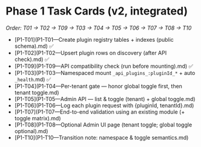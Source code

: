 # Phase 1 Task Cards (v2, integrated)

_Order: T01 → T02 → T09 → T03 → T04 → T05 → T06 → T07 → T08 → T10_

- [P1-T01](P1-T01—Create plugin registry tables + indexes (public schema).md) ✅
- [P1-T02](P1-T02—Upsert plugin rows on discovery (after API check).md) ✅
- [P1-T09](P1-T09—API compatibility check (run before mounting).md) ✅
- [P1-T03](P1-T03—Namespaced mount `_api_plugins_:pluginId_*` + auto `_health`.md) ✅
- [P1-T04](P1-T04—Per-tenant gate — honor global toggle first, then tenant toggle.md)
- [P1-T05](P1-T05—Admin API — list & toggle (tenant) + global toggle.md)
- [P1-T06](P1-T06—Log each plugin request with {pluginId, tenantId}.md)
- [P1-T07](P1-T07—End-to-end validation using an existing module (+ toggle matrix).md)
- [P1-T08](P1-T08—Optional Admin UI page (tenant toggle; global toggle optional).md)
- [P1-T10](P1-T10—Transition note: namespace & toggle semantics.md)
